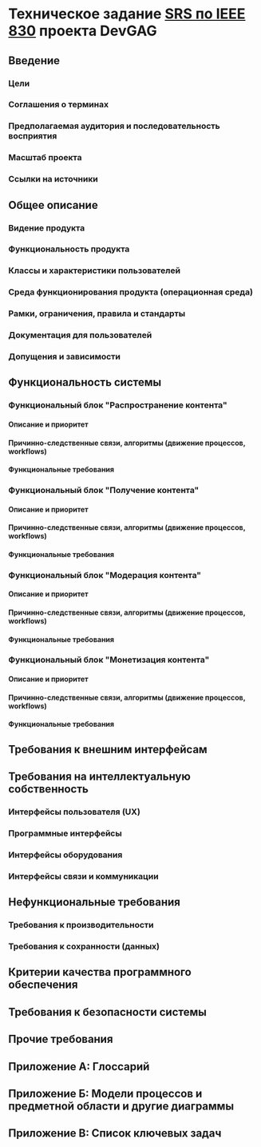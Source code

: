 # Техническое задание [SRS по IEEE 830](https://en.wikipedia.org/wiki/Software_requirements_specification) проекта DevGAG

## Введение

### Цели

### Соглашения о терминах

### Предполагаемая аудитория и последовательность восприятия

### Масштаб проекта

### Ссылки на источники

## Общее описание

### Видение продукта

### Функциональность продукта

### Классы и характеристики пользователей

### Среда функционирования продукта (операционная среда)

### Рамки, ограничения, правила и стандарты

### Документация для пользователей

### Допущения и зависимости

## Функциональность системы

### Функциональный блок "Распространение контента"

#### Описание и приоритет

#### Причинно-следственные связи, алгоритмы (движение процессов, workflows)

#### Функциональные требования

### Функциональный блок "Получение контента"

#### Описание и приоритет

#### Причинно-следственные связи, алгоритмы (движение процессов, workflows)

#### Функциональные требования

### Функциональный блок "Модерация контента"

#### Описание и приоритет

#### Причинно-следственные связи, алгоритмы (движение процессов, workflows)

#### Функциональные требования

### Функциональный блок "Монетизация контента"

#### Описание и приоритет

#### Причинно-следственные связи, алгоритмы (движение процессов, workflows)

#### Функциональные требования

## Требования к внешним интерфейсам

## Требования на интеллектуальную собственность

### Интерфейсы пользователя (UX)

### Программные интерфейсы

### Интерфейсы оборудования

### Интерфейсы связи и коммуникации

## Нефункциональные требования

### Требования к производительности

### Требования к сохранности (данных)

## Критерии качества программного обеспечения

## Требования к безопасности системы

## Прочие требования

## Приложение А: Глоссарий

## Приложение Б: Модели процессов и предметной области и другие диаграммы

## Приложение В: Список ключевых задач
